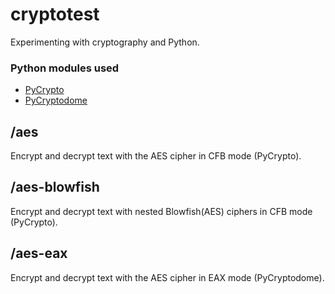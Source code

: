 # cryptotest
Experimenting with cryptography and Python.

### Python modules used
* [PyCrypto](https://github.com/dlitz/pycrypto)
* [PyCryptodome](https://github.com/Legrandin/pycryptodome)

## /aes
Encrypt and decrypt text with the AES cipher in CFB mode (PyCrypto).

## /aes-blowfish
Encrypt and decrypt text with nested Blowfish(AES) ciphers in CFB mode (PyCrypto).

## /aes-eax
Encrypt and decrypt text with the AES cipher in EAX mode (PyCryptodome).

